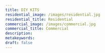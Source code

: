 ```yaml
---
title: DIY KITS
residential_image: /images/residential.jpg
residential_title: Residential
commercial_image: /images/commercial.jpg
commercial_title: Commercial
description: 
metakeywords: 
draft: false
---
```

